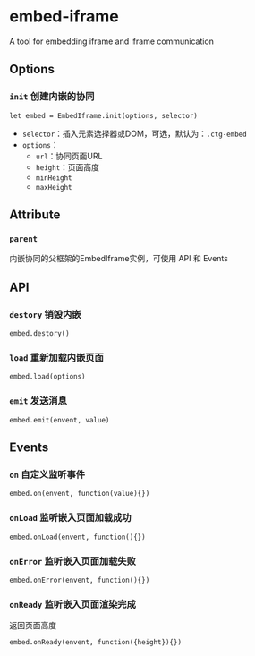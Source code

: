 # embed-iframe

A tool for embedding iframe and iframe communication
## Options

### `init` 创建内嵌的协同

```
let embed = EmbedIframe.init(options, selector)
```

* `selector`：插入元素选择器或DOM，可选，默认为：`.ctg-embed`
* `options`：
    -  `url`：协同页面URL
    -  `height`：页面高度
    -  `minHeight`
    -  `maxHeight`

## Attribute

### `parent` 
内嵌协同的父框架的EmbedIframe实例，可使用 API 和 Events

## API

### `destory` 销毁内嵌
```
embed.destory()
```

### `load` 重新加载内嵌页面
```
embed.load(options)
```

### `emit` 发送消息
```
embed.emit(envent, value)
```

## Events

### `on` 自定义监听事件
```
embed.on(envent, function(value){})
```

### `onLoad` 监听嵌入页面加载成功
```
embed.onLoad(envent, function(){})
```

### `onError` 监听嵌入页面加载失败
```
embed.onError(envent, function(){})
```

### `onReady` 监听嵌入页面渲染完成

返回页面高度
```
embed.onReady(envent, function({height}){})
```